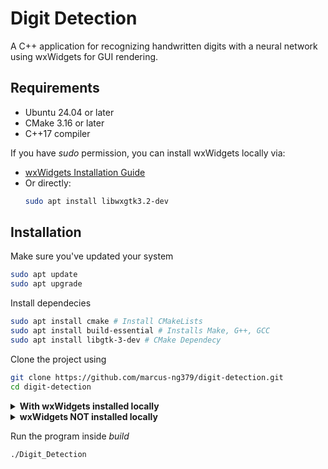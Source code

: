 # Digit Detection

A C++ application for recognizing handwritten digits with a neural network using wxWidgets for GUI rendering.

## Requirements
- Ubuntu 24.04 or later
- CMake 3.16 or later
- C++17 compiler

If you have *sudo* permission, you can install wxWidgets locally via:

- [wxWidgets Installation Guide](https://github.com/marcus-ng379/digit-detection/blob/main/wxWidgetsInstallation.txt)
- Or directly:
  ```bash
  sudo apt install libwxgtk3.2-dev

## Installation
Make sure you've updated your system
```bash
sudo apt update
sudo apt upgrade
```

Install dependecies
```bash
sudo apt install cmake # Install CMakeLists
sudo apt install build-essential # Installs Make, G++, GCC
sudo apt install libgtk-3-dev # CMake Dependecy 
```

Clone the project using
```bash
git clone https://github.com/marcus-ng379/digit-detection.git
cd digit-detection
```
<details> <summary><strong> With wxWidgets installed locally</strong></summary>
If you already installed wxWidgets locally, you can simply compile the program with 
```bash
mkdir build
cd build
cmake -DUSE_SYSTEM_WXWIDGETS=ON ..
cmake --build .
```
</details>

<details> <summary><strong> wxWidgets NOT installed locally</strong></summary>
Use the bundled submodule to build wxWidgets from source:
```bash
git submodule update --init --recursive
mkdir build
cd build
cmake -DUSE_SYSTEM_WXWIDGETS=OFF ..
cmake --build .
```
</details>


Run the program inside *build*
```bash
./Digit_Detection
```
